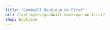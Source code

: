 ```yaml
---
title: "Goodwill Boutique on First"
url: /fort-myers/goodwill-boutique-on-first/
shop: boutique
---
```

